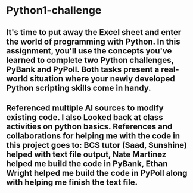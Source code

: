 # Python1-challenge

## It's time to put away the Excel sheet and enter the world of programming with Python. In this assignment, you'll use the concepts you've learned to complete two Python challenges, PyBank and PyPoll. Both tasks present a real-world situation where your newly developed Python scripting skills come in handy.

## Referenced multiple AI sources to modify existing code. I also Looked back at class activities on python basics. References and collaborations for helping me with the code in this project goes to: BCS tutor (Saad, Sunshine) helped with text file output, Nate Martinez helped me build the code in PyBank, Ethan Wright helped me build the code in PyPoll along with helping me finish the text file.

